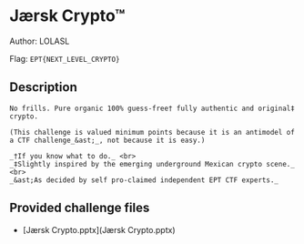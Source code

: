# Jærsk Crypto™
Author: LOLASL

Flag: `EPT{NEXT_LEVEL_CRYPTO}`
## Description
```
No frills. Pure organic 100% guess-free† fully authentic and original‡ crypto.

(This challenge is valued minimum points because it is an antimodel of a CTF challenge_&ast;_, not because it is easy.)

_†If you know what to do._ <br>
_‡Slightly inspired by the emerging underground Mexican crypto scene._ <br>
_&ast;As decided by self pro-claimed independent EPT CTF experts._
```

## Provided challenge files
* [Jærsk Crypto.pptx](Jærsk Crypto.pptx)
